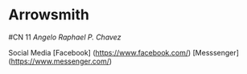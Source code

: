 # Arrowsmith
#CN 11 *Angelo Raphael P. Chavez*

Social Media
[Facebook] (https://www.facebook.com/)
[Messsenger] (https://www.messenger.com/)
